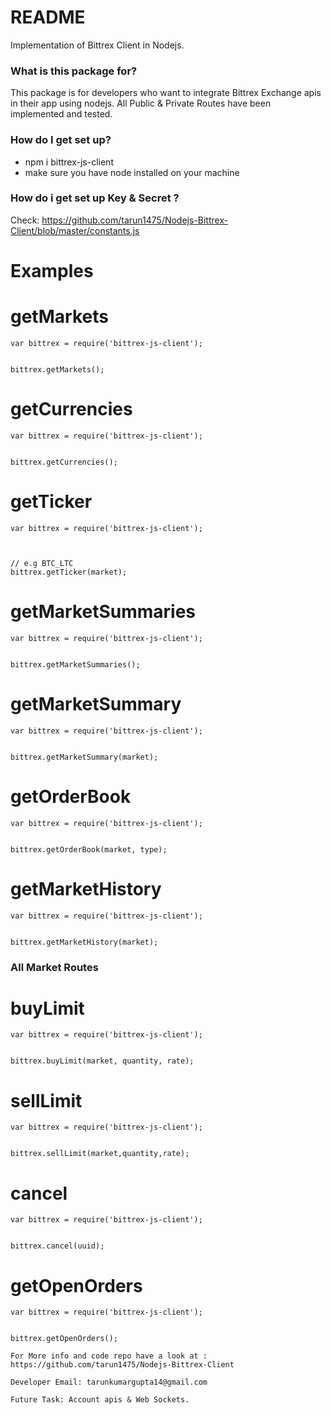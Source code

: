 # README #

Implementation of Bittrex Client in Nodejs. 

### What is this package for? ###

This package is for developers who want to integrate Bittrex Exchange apis in their app using  nodejs. All Public & Private Routes have been implemented and tested.

### How do I get set up? ###

* npm i bittrex-js-client
* make sure you have node installed on your machine

### How do i get set up Key & Secret ? ###

Check: https://github.com/tarun1475/Nodejs-Bittrex-Client/blob/master/constants.js

# Examples #



# getMarkets #

```
var bittrex = require('bittrex-js-client');


bittrex.getMarkets();

```

# getCurrencies #

```
var bittrex = require('bittrex-js-client');


bittrex.getCurrencies();

```

# getTicker #

```
var bittrex = require('bittrex-js-client');



// e.g BTC_LTC
bittrex.getTicker(market);

```

# getMarketSummaries #

```
var bittrex = require('bittrex-js-client');


bittrex.getMarketSummaries();

```

# getMarketSummary #

```
var bittrex = require('bittrex-js-client');


bittrex.getMarketSummary(market);

```

# getOrderBook #

```
var bittrex = require('bittrex-js-client');


bittrex.getOrderBook(market, type);

```

# getMarketHistory #

```
var bittrex = require('bittrex-js-client');


bittrex.getMarketHistory(market);

```


### All Market Routes ###

# buyLimit #

```
var bittrex = require('bittrex-js-client');


bittrex.buyLimit(market, quantity, rate);

```

# sellLimit #

```
var bittrex = require('bittrex-js-client');


bittrex.sellLimit(market,quantity,rate);

```

# cancel #

```
var bittrex = require('bittrex-js-client');


bittrex.cancel(uuid);

```

# getOpenOrders #

```
var bittrex = require('bittrex-js-client');


bittrex.getOpenOrders();

```



```
For More info and code repo have a look at : https://github.com/tarun1475/Nodejs-Bittrex-Client

Developer Email: tarunkumargupta14@gmail.com

Future Task: Account apis & Web Sockets.


